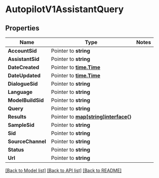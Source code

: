 # AutopilotV1AssistantQuery

## Properties
Name | Type | Notes
------------ | ------------- | -------------
**AccountSid** | Pointer to **string** | 
**AssistantSid** | Pointer to **string** | 
**DateCreated** | Pointer to [**time.Time**](time.Time.md) | 
**DateUpdated** | Pointer to [**time.Time**](time.Time.md) | 
**DialogueSid** | Pointer to **string** | 
**Language** | Pointer to **string** | 
**ModelBuildSid** | Pointer to **string** | 
**Query** | Pointer to **string** | 
**Results** | Pointer to [**map[string]interface{}**](.md) | 
**SampleSid** | Pointer to **string** | 
**Sid** | Pointer to **string** | 
**SourceChannel** | Pointer to **string** | 
**Status** | Pointer to **string** | 
**Url** | Pointer to **string** | 

[[Back to Model list]](../README.md#documentation-for-models) [[Back to API list]](../README.md#documentation-for-api-endpoints) [[Back to README]](../README.md)


